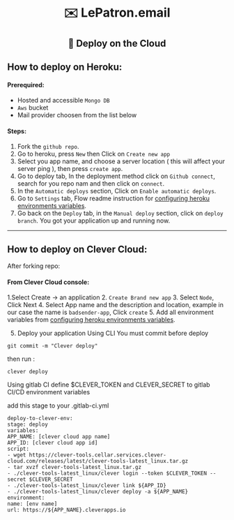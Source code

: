 <h1 align="center">✉️ LePatron.email</h1>
<h2 align="center">🚀 Deploy on the Cloud</h2>

## How to deploy on Heroku:

#### Prerequired:

- Hosted and accessible `Mongo DB`
- `Aws` bucket
- Mail provider choosen from the list below

#### Steps:

1. Fork the `github repo`.
2. Go to heroku, press `New` then Click on `Create new app`
3. Select you app name, and choose a server location ( this will affect your server ping ), then press `create app`.
4. Go to deploy tab, In the deployment method click on `Github connect`, search for you repo nam and then click on `connect`.
5. In the `Automatic deploys` section, Click on `Enable automatic deploys`.
6. Go to `Settings` tab, Flow readme instruction for [configuring heroku environments variables](./packages/documentation/heroku-configuration.md##-configuring-heroku-environments-variables).
7. Go back on the `Deploy` tab, in the `Manual deploy` section, click on `deploy branch`. You got your application up and running now.

---

## How to deploy on Clever Cloud:

After forking repo:

#### From Clever Cloud console:

1.Select Create -> an application 2. `Create Brand new app` 3. Select `Node`, Click Next 4. Select App name and the description and location, example in our case the name is `badsender-app`, Click `create` 5. Add all environment variables from [configuring heroku environments variables](./packages/documentation/heroku-configuration.md##-configuring-heroku-environments-variables).

5. Deploy your application
   Using CLI
   You must commit before deploy

`git commit -m "Clever deploy"`

then run :

`clever deploy`

Using gitlab CI
define $CLEVER_TOKEN and CLEVER_SECRET to gitlab CI/CD environment variables

add this stage to your .gitlab-ci.yml

```
deploy-to-clever-env:
stage: deploy
variables:
APP_NAME: [clever cloud app name]
APP_ID: [clever cloud app id]
script:
- wget https://clever-tools.cellar.services.clever-cloud.com/releases/latest/clever-tools-latest_linux.tar.gz
- tar xvzf clever-tools-latest_linux.tar.gz
- ./clever-tools-latest_linux/clever login --token $CLEVER_TOKEN --secret $CLEVER_SECRET
- ./clever-tools-latest_linux/clever link ${APP_ID}
- ./clever-tools-latest_linux/clever deploy -a ${APP_NAME}
environment:
name: [env name]
url: https://${APP_NAME}.cleverapps.io

```
